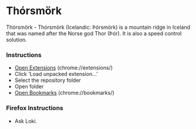 # Thórsmörk
Thórsmörk - Thórsmörk (Icelandic: Þórsmörk) is a mountain ridge in 
Iceland that was named after the Norse god Thor (Þór). It is also 
a speed control solution.


### Instructions
 - [Open Extensions](chrome://extensions/) (chrome://extensions/)
 - Click 'Load unpacked extension...' 
 - Select the repository folder
 - Open folder
 - [Open Bookmarks](chrome://bookmarks/) (chrome://bookmarks/)

### Firefox Instructions
 - Ask Loki.
